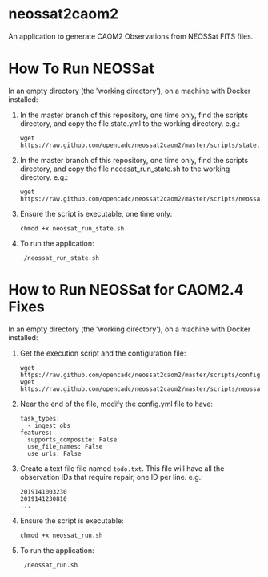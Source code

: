 # neossat2caom2
An application to generate CAOM2 Observations from NEOSSat FITS files.

# How To Run NEOSSat

In an empty directory (the 'working directory'), on a machine with Docker installed:

1. In the master branch of this repository, one time only, find the scripts directory, and copy the file state.yml to the working directory. e.g.:

   ```
   wget https://raw.github.com/opencadc/neossat2caom2/master/scripts/state.yml
   ```

1. In the master branch of this repository, one time only, find the scripts directory, and copy the file neossat_run_state.sh to the working directory. e.g.:

   ```
   wget https://raw.github.com/opencadc/neossat2caom2/master/scripts/neossat_run_state.sh
   ```

1. Ensure the script is executable, one time only:

   ```
   chmod +x neossat_run_state.sh
   ```

1. To run the application:

    ```
    ./neossat_run_state.sh
    ```


# How to Run NEOSSat for CAOM2.4 Fixes

In an empty directory (the 'working directory'), on a machine with Docker installed:

1. Get the execution script and the configuration file:


   ```
   wget https://raw.github.com/opencadc/neossat2caom2/master/scripts/config.yml
   wget https://raw.github.com/opencadc/neossat2caom2/master/scripts/neossat_run.sh   
   ```
  
1. Near the end of the file, modify the config.yml file to have:

   ```
   task_types:
     - ingest_obs
   features:
     supports_composite: False
     use_file_names: False
     use_urls: False
   ```

1. Create a text file file named `todo.txt`. This file will have all the observation IDs that require repair, one ID per line. e.g.:

   ```
   2019141003230
   2019141230810
   ...
   ```


1. Ensure the script is executable:

   ```
   chmod +x neossat_run.sh
   ```

1. To run the application:

   ```
   ./neossat_run.sh
   ```
